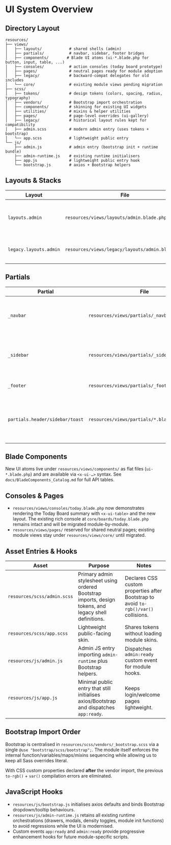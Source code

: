 # UI System Overview

## Directory Layout

```
resources/
├── views/
│   ├── layouts/            # shared shells (admin)
│   ├── partials/           # navbar, sidebar, footer bridges
│   ├── components/        # Blade UI atoms (ui-*.blade.php for button, input, table, ...)
│   ├── consoles/           # action consoles (today board prototype)
│   ├── pages/              # neutral pages ready for module adoption
│   ├── legacy/             # backward-compat delegates for old includes
│   └── core/               # existing module views pending migration
├── scss/
│   ├── tokens/             # design tokens (colors, spacing, radius, typography)
│   ├── vendors/            # Bootstrap import orchestration
│   ├── components/         # skinning for existing UI widgets
│   ├── utilities/          # mixins & helper utilities
│   ├── pages/              # page-level overrides (ui-gallery)
│   ├── legacy/             # historical layout rules kept for compatibility
│   ├── admin.scss          # modern admin entry (uses tokens + bootstrap)
│   └── app.scss            # lightweight public entry
└── js/
    ├── admin.js            # admin entry (bootstrap init + runtime bundle)
    ├── admin-runtime.js    # existing runtime initialisers
    ├── app.js              # lightweight public entry hook
    └── bootstrap.js        # axios + Bootstrap helpers
```

## Layouts & Stacks

| Layout | File | Description | Yields | Stacks |
| --- | --- | --- | --- | --- |
| `layouts.admin` | `resources/views/layouts/admin.blade.php` | Modernised admin shell using navbar/sidebar/footer partials and toast stack. | `title`, `module`, `section`, `content` | `page-styles`, `styles`, `page-scripts`, `scripts` |
| `legacy.layouts.admin` | `resources/views/legacy/layouts/admin.blade.php` | Bridge for views still extending the historical layout namespace. | Mirrors parent | Inherits parent stacks |

## Partials

| Partial | File | Purpose | Notes |
| --- | --- | --- | --- |
| `_navbar` | `resources/views/partials/_navbar.blade.php` | Responsive top navigation with action toolbar slot. | Falls back to marketing shortcuts when `@section('navbar-actions')` is absent. |
| `_sidebar` | `resources/views/partials/_sidebar.blade.php` | Shell navigation rail with compact mode compatibility. | Keeps CSS classes expected by existing JS/SCSS, guards undefined dashboard route. |
| `_footer` | `resources/views/partials/_footer.blade.php` | Sticky footer for admin shell. | Accepts `@section('footer-note')` override. |
| `partials.header/sidebar/toast` | `resources/views/partials/*.blade.php` | Legacy includes updated to delegate to the new underscored partials. | Ensures existing includes continue to work. |

## Blade Components

New UI atoms live under `resources/views/components/` as flat files (`ui-*.blade.php`) and are available via `<x-ui-…>` syntax. See `docs/BladeComponents_Catalog.md` for full API tables.

## Consoles & Pages

* `resources/views/consoles/today.blade.php` now demonstrates rendering the Today Board summary with `<x-ui-table>` and the new layout. The existing rich console at `core/boards/today.blade.php` remains intact and will be migrated module-by-module.
* `resources/views/pages/` reserved for shared neutral pages; existing module views stay under `resources/views/core/` until migrated.

## Asset Entries & Hooks

| Asset | Purpose | Notes |
| --- | --- | --- |
| `resources/scss/admin.scss` | Primary admin stylesheet using ordered Bootstrap imports, design tokens, and legacy shell definitions. | Declares CSS custom properties after Bootstrap to avoid `to-rgb()/var()` collisions. |
| `resources/scss/app.scss` | Lightweight public-facing skin. | Shares tokens without loading module skins. |
| `resources/js/admin.js` | Admin JS entry importing `admin-runtime` plus Bootstrap helpers. | Dispatches `admin:ready` custom event for module hooks. |
| `resources/js/app.js` | Minimal public entry that still initialises axios/Bootstrap and dispatches `app:ready`. | Keeps login/welcome pages lightweight. |

## Bootstrap Import Order

Bootstrap is centralised in `resources/scss/vendors/_bootstrap.scss` via a single `@use "bootstrap/scss/bootstrap";`. The module itself enforces the internal function/variables/maps/mixins sequencing while allowing us to keep all Sass overrides literal.

With CSS custom properties declared **after** the vendor import, the previous `to-rgb()` + `var()` compilation errors are eliminated.

## JavaScript Hooks

* `resources/js/bootstrap.js` initialises axios defaults and binds Bootstrap dropdown/tooltip behaviours.
* `resources/js/admin-runtime.js` retains all existing runtime orchestrations (drawers, modals, density toggles, module init functions) to avoid regressions while the UI is modernised.
* Custom events `app:ready` and `admin:ready` provide progressive enhancement hooks for future module-specific scripts.
